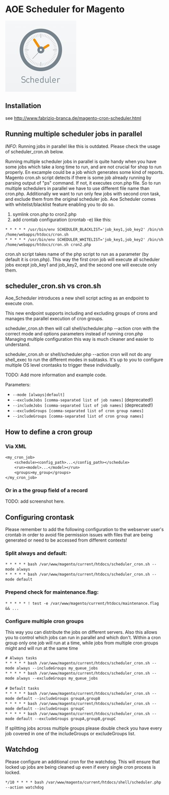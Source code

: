 # AOE Scheduler for Magento

![Logo](doc/Aoe_Scheduler.jpg "AOE Scheduler")

## Installation



see http://www.fabrizio-branca.de/magento-cron-scheduler.html

Running multiple scheduler jobs in parallel
-------------------------------------------

*INFO*: Running jobs in parallel like this is outdated. Please check the usage of scheduler_cron.sh below.

Running multiple scheduler jobs in parallel is quite handy when you have some jobs which take a long time to run,
and are not crucial for shop to run properly. En excample could be a job which generates some kind of reports.
Magento cron.sh script detects if there is some job already running by parsing output of "ps" command.
If not, it executes cron.php file.
So to run multiple schedulers in parallel we have to use different file name than cron.php.
Additionally we want to run only few jobs with second cron task, and exclude them from the original scheduler job.
Aoe Scheduler comes with whitelist/blacklist feature enabling you to do so.

1. symlink cron.php to cron2.php
2. add crontab configuration (crontab -e) like this:

```
* * * * * /usr/bin/env SCHEDULER_BLACKLIST='job_key1,job_key2' /bin/sh  /home/webapps/htdocs/cron.sh
* * * * * /usr/bin/env SCHEDULER_WHITELIST='job_key1,job_key2' /bin/sh  /home/webapps/htdocs/cron.sh cron2.php
```

cron.sh script takes name of the php script to run as a parameter (by default it is cron.php).
This way the first cron job will execute all scheduler jobs except job_key1 and job_key2, and the second one will execute only them.


scheduler_cron.sh vs cron.sh
----------------------------
Aoe_Scheduler introduces a new shell script acting as an endpoint to execute cron. 

This new endpoint supports including and excluding groups of crons and manages the parallel execution of cron groups.

scheduler_cron.sh then will call shell/scheduler.php --action cron with the correct mode and options parameters instead of running cron.php
Managing multiple configuration this way is much cleaner and easier to understand.

scheduler_cron.sh or shell/scheduler.php --action cron will not do any shell_exec to run the different modes in subtasks. It's up to you to configure
multiple OS level crontasks to trigger these individually.

TODO: Add more information and example code.

Parameters: 
* `--mode [always|default]`
* `--excludeJobs [comma-separated list of job names]` (deprecated!)
* `--includeJobs [comma-separated list of job names]` (deprecated!)
* `--excludeGroups [comma-separated list of cron group names]` 
* `--includeGroups [comma-separated list of cron group names]`

How to define a cron group
--------------------------

### Via XML

```
<my_cron_job>
    <schedule><config_path>...</config_path></schedule>
    <run><model>...</model></run>
    <groups>my_group</groups>
</my_cron_job>
```

### Or in a the group field of a record 

TODO: add screenshot here.

Configuring crontask
--------------------

Please remember to add the following configuration to the webserver user's crontab in order to avoid file permission issues with files that are being generated or need to be accessed from different contexts!

### Split always and default:

```
* * * * * bash /var/www/magento/current/htdocs/scheduler_cron.sh --mode always
* * * * * bash /var/www/magento/current/htdocs/scheduler_cron.sh --mode default
```

### Prepend check for maintenance.flag:

```
* * * * * ! test -e /var/www/magento/current/htdocs/maintenance.flag && ...
```

### Configure multiple cron groups

This way you can distribute the jobs on different servers. Also this allows you to control which jobs can run in parallel and which don't. Within a cron group only one job will run at a time, while jobs from multiple cron groups might and will run at the same time 

```
# Always tasks
* * * * * bash /var/www/magento/current/htdocs/scheduler_cron.sh --mode always --includeGroups my_queue_jobs
* * * * * bash /var/www/magento/current/htdocs/scheduler_cron.sh --mode always --excludeGroups my_queue_jobs

# Default tasks
* * * * * bash /var/www/magento/current/htdocs/scheduler_cron.sh --mode default --includeGroups groupA,groupB
* * * * * bash /var/www/magento/current/htdocs/scheduler_cron.sh --mode default --includeGroups groupC
* * * * * bash /var/www/magento/current/htdocs/scheduler_cron.sh --mode default --excludeGroups groupA,groupB,groupC
```

If splitting jobs across multiple groups please double check you have every job covered in one of the includeGroups or excludeGroups list.

Watchdog
--------

Please configure an additional cron for the watchdog. This will ensure that locked up jobs are being cleaned up even if every single cron process is locked.

```
*/10 * * * * bash /var/www/magento/current/htdocs/shell/scheduler.php --action watchdog
```